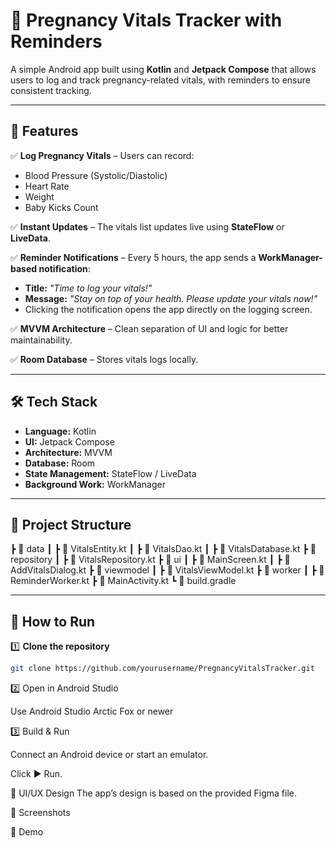 # 🍼 Pregnancy Vitals Tracker with Reminders  

A simple Android app built using **Kotlin** and **Jetpack Compose** that allows users to log and track pregnancy-related vitals, with reminders to ensure consistent tracking.  

---

## 📌 Features  

✅ **Log Pregnancy Vitals** – Users can record:  
- Blood Pressure (Systolic/Diastolic)  
- Heart Rate  
- Weight  
- Baby Kicks Count  

✅ **Instant Updates** – The vitals list updates live using **StateFlow** or **LiveData**.  

✅ **Reminder Notifications** – Every 5 hours, the app sends a **WorkManager-based notification**:  
- **Title:** _"Time to log your vitals!"_  
- **Message:** _"Stay on top of your health. Please update your vitals now!"_  
- Clicking the notification opens the app directly on the logging screen.  

✅ **MVVM Architecture** – Clean separation of UI and logic for better maintainability.  

✅ **Room Database** – Stores vitals logs locally.  

---

## 🛠 Tech Stack  

- **Language:** Kotlin  
- **UI:** Jetpack Compose  
- **Architecture:** MVVM  
- **Database:** Room  
- **State Management:** StateFlow / LiveData  
- **Background Work:** WorkManager  

---

## 📂 Project Structure  

┣ 📂 data
┃ ┣ 📜 VitalsEntity.kt
┃ ┣ 📜 VitalsDao.kt
┃ ┣ 📜 VitalsDatabase.kt
┣ 📂 repository
┃ ┣ 📜 VitalsRepository.kt
┣ 📂 ui
┃ ┣ 📜 MainScreen.kt
┃ ┣ 📜 AddVitalsDialog.kt
┣ 📂 viewmodel
┃ ┣ 📜 VitalsViewModel.kt
┣ 📂 worker
┃ ┣ 📜 ReminderWorker.kt
┣ 📜 MainActivity.kt
┗ 📜 build.gradle


---

## 🚀 How to Run  

1️⃣ **Clone the repository**  
```bash
git clone https://github.com/yourusername/PregnancyVitalsTracker.git
```

2️⃣ Open in Android Studio

Use Android Studio Arctic Fox or newer

3️⃣ Build & Run

Connect an Android device or start an emulator.

Click ▶️ Run.

🎨 UI/UX Design
The app’s design is based on the provided Figma file.

📸 Screenshots


🎥 Demo  
